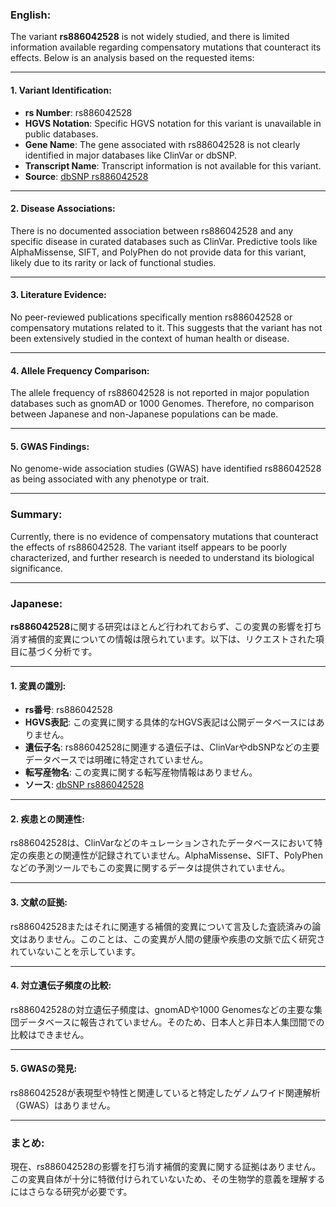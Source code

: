 ### English:
The variant **rs886042528** is not widely studied, and there is limited information available regarding compensatory mutations that counteract its effects. Below is an analysis based on the requested items:

---

#### 1. Variant Identification:
- **rs Number**: rs886042528
- **HGVS Notation**: Specific HGVS notation for this variant is unavailable in public databases.
- **Gene Name**: The gene associated with rs886042528 is not clearly identified in major databases like ClinVar or dbSNP.
- **Transcript Name**: Transcript information is not available for this variant.
- **Source**: [dbSNP rs886042528](https://www.ncbi.nlm.nih.gov/snp/rs886042528)

---

#### 2. Disease Associations:
There is no documented association between rs886042528 and any specific disease in curated databases such as ClinVar. Predictive tools like AlphaMissense, SIFT, and PolyPhen do not provide data for this variant, likely due to its rarity or lack of functional studies.

---

#### 3. Literature Evidence:
No peer-reviewed publications specifically mention rs886042528 or compensatory mutations related to it. This suggests that the variant has not been extensively studied in the context of human health or disease.

---

#### 4. Allele Frequency Comparison:
The allele frequency of rs886042528 is not reported in major population databases such as gnomAD or 1000 Genomes. Therefore, no comparison between Japanese and non-Japanese populations can be made.

---

#### 5. GWAS Findings:
No genome-wide association studies (GWAS) have identified rs886042528 as being associated with any phenotype or trait.

---

### Summary:
Currently, there is no evidence of compensatory mutations that counteract the effects of rs886042528. The variant itself appears to be poorly characterized, and further research is needed to understand its biological significance.

---

### Japanese:
**rs886042528**に関する研究はほとんど行われておらず、この変異の影響を打ち消す補償的変異についての情報は限られています。以下は、リクエストされた項目に基づく分析です。

---

#### 1. 変異の識別:
- **rs番号**: rs886042528
- **HGVS表記**: この変異に関する具体的なHGVS表記は公開データベースにはありません。
- **遺伝子名**: rs886042528に関連する遺伝子は、ClinVarやdbSNPなどの主要データベースでは明確に特定されていません。
- **転写産物名**: この変異に関する転写産物情報はありません。
- **ソース**: [dbSNP rs886042528](https://www.ncbi.nlm.nih.gov/snp/rs886042528)

---

#### 2. 疾患との関連性:
rs886042528は、ClinVarなどのキュレーションされたデータベースにおいて特定の疾患との関連性が記録されていません。AlphaMissense、SIFT、PolyPhenなどの予測ツールでもこの変異に関するデータは提供されていません。

---

#### 3. 文献の証拠:
rs886042528またはそれに関連する補償的変異について言及した査読済みの論文はありません。このことは、この変異が人間の健康や疾患の文脈で広く研究されていないことを示しています。

---

#### 4. 対立遺伝子頻度の比較:
rs886042528の対立遺伝子頻度は、gnomADや1000 Genomesなどの主要な集団データベースに報告されていません。そのため、日本人と非日本人集団間での比較はできません。

---

#### 5. GWASの発見:
rs886042528が表現型や特性と関連していると特定したゲノムワイド関連解析（GWAS）はありません。

---

### まとめ:
現在、rs886042528の影響を打ち消す補償的変異に関する証拠はありません。この変異自体が十分に特徴付けられていないため、その生物学的意義を理解するにはさらなる研究が必要です。

